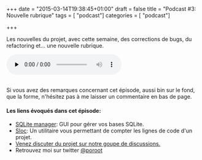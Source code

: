 +++
date = "2015-03-14T19:38:45+01:00"
draft = false
title = "Podcast #3: Nouvelle rubrique"
tags = [ "podcast"]
categories = [ "podcast"]

+++

Les nouvelles du projet, avec cette semaine, des corrections de bugs, du refactoring et... une nouvelle rubrique.
<div class="player">
    <audio controls preload="none">
        <!-- Audio files -->
        <source src="http://podcasts.toorop.fr/tmail/ep3-2.mp3" type="audio/mp3">
        <!-- Fallback for browsers that don't support the <audio> element -->
        <div>
            <a href="http://podcasts.toorop.fr/tmail/ep3-2.mp3">Download</a>
        </div>
    </audio>
</div>
<br>
<!--more-->

Si vous avez des remarques concernant cet épisode, aussi bin sur le fond, que la forme, n'hésitez pas à me laisser un commentaire en bas de page. 

#### Les liens évoqués dans cet épisode:

* <a href="https://addons.mozilla.org/fr/firefox/addon/sqlite-manager/" target="_blank">SQLite manager</a>: GUI pour gérer vos bases SQLite.
* <a href="https://github.com/flosse/sloc" target="_blank">Sloc</a>: Un utilitaire vous permettant de compter les lignes de code d'un projet.
* <a href="https://groups.google.com/forum/#!forum/tmail-dev" target="_blank">Venez discuter du projet sur notre goupe de discussions.</a>
* Retrouvez moi sur twitter <a href="https://twitter.com/poroot" target="_blank"> @poroot</a>